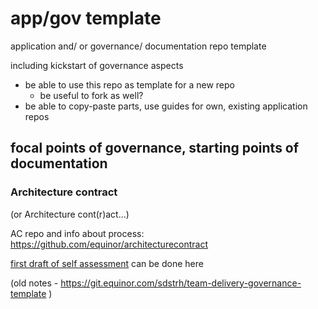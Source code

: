 # app/gov template

application and/ or governance/ documentation repo template

including kickstart of governance aspects

* be able to use this repo as template for a new repo
  * be useful to fork as well?
* be able to copy-paste parts, use guides for own, existing application repos

## focal points of governance, starting points of documentation

### Architecture contract

(or Architecture cont(r)act...)

AC repo and info about process: https://github.com/equinor/architecturecontract

[first draft of self assessment](doc/architecture-contract-first-draft.md) can be done here

(old notes - https://git.equinor.com/sdstrh/team-delivery-governance-template )
